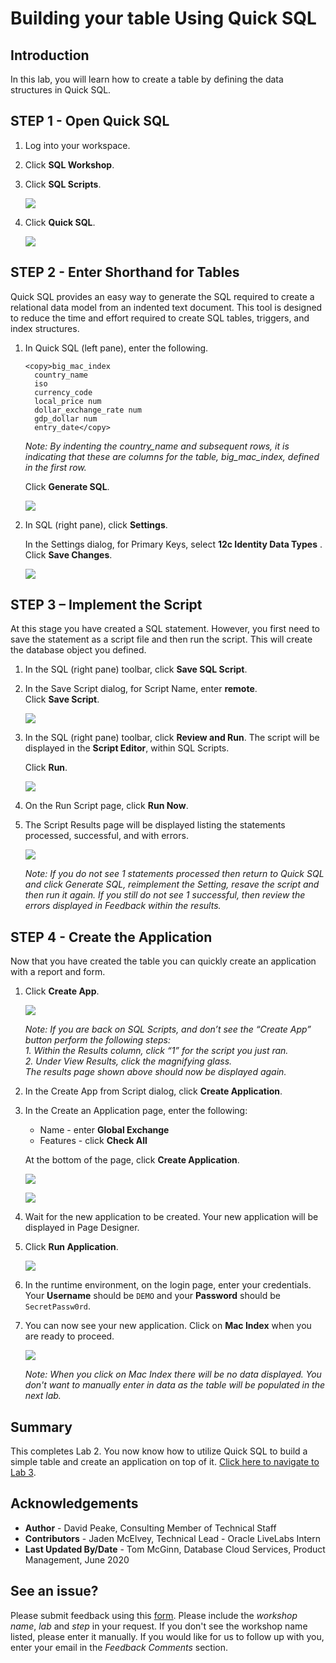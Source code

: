 # Building your table Using Quick SQL

## Introduction

In this lab, you will learn how to create a table by defining the data structures in Quick SQL.

## **STEP 1** - Open Quick SQL
1. Log into your workspace.
2. Click **SQL Workshop**.
3. Click **SQL Scripts**.

    ![](images/go-sql-scripts.png " ")

4. Click **Quick SQL**.

    ![](images/go-quick-sql.png " ")

## **STEP 2** - Enter Shorthand for Tables
Quick SQL provides an easy way to generate the SQL required to create a relational data model from an indented text document. This tool is designed to reduce the time and effort required to create SQL tables, triggers, and index structures.

1. In Quick SQL (left pane), enter the following.

    ```
    <copy>big_mac_index  
      country_name  
      iso
      currency_code
      local_price num
      dollar_exchange_rate num
      gdp_dollar num
      entry_date</copy>
    ```

    *Note: By indenting the country\_name and subsequent rows, it is indicating that these are columns for the table, big\_mac\_index, defined in the first row.*

    Click **Generate SQL**.

    ![](images/enter-table.png " ")

2. In SQL (right pane), click **Settings**.

    In the Settings dialog, for Primary Keys, select **12c Identity Data Types** . 
    Click **Save Changes**.

    ![](images/set-settings.png " ")

## **STEP 3** – Implement the Script
At this stage you have created a SQL statement. However, you first need to save the statement as a script file and then run the script. This will create the database object you defined.

1. In the SQL (right pane) toolbar, click **Save SQL Script**.
2. In the Save Script dialog, for Script Name, enter **remote**.   
    Click **Save Script**.

    ![](images/save-script.png " ")

3. In the SQL (right pane) toolbar, click **Review and Run**. 
    The script will be displayed in the **Script Editor**, within SQL Scripts.

    Click **Run**.

    ![](images/run-script.png " ")

4. On the Run Script page, click **Run Now**.  
5. The Script Results page will be displayed listing the statements processed, successful, and with errors.

    ![](images/results.png " ")

    *Note: If you do not see 1 statements processed then return to Quick SQL and click Generate SQL, reimplement the Setting, resave the script and then run it again. If you still do not see 1 successful, then review the errors displayed in Feedback within the results.*

## **STEP 4** - Create the Application
Now that you have created the table you can quickly create an application with a report and form.

1. Click **Create App**.

    ![](images/go-create-app.png " ")

    *Note: If you are back on SQL Scripts, and don’t see the “Create
App” button perform the following steps:*   
    *1. Within the Results column, click “1” for the script you just ran.*  
    *2. Under View Results, click the magnifying glass.*  
    *The results page shown above should now be displayed again.*

2. In the Create App from Script dialog, click **Create Application**.
3. In the Create an Application page, enter the following:
    - Name - enter **Global Exchange**
    - Features - click **Check All**

    At the bottom of the page, click **Create Application**.

    ![](images/set-create-app.png " ")

    ![](images/set-create-app2.png " ")

4. Wait for the new application to be created. Your new application will be displayed in Page Designer.
5. Click **Run Application**.

    ![](images/run-app.png " ")

6. In the runtime environment, on the login page, enter your credentials. Your **Username** should be `DEMO` and your **Password** should be `SecretPassw0rd`.
7. You can now see your new application. Click on **Mac Index** when you are ready to proceed.

    ![](images/runtime-app.png " ")

    *Note: When you click on Mac Index there will be no data displayed. You don't want to manually enter in data as the table will be populated in the next lab.*

## **Summary**
This completes Lab 2. You now know how to utilize Quick SQL to build a simple table and create an application on top of it. [Click here to navigate to Lab 3](?lab=lab-3-populating-table).

## **Acknowledgements**

 - **Author** -  David Peake, Consulting Member of Technical Staff
 - **Contributors** - Jaden McElvey, Technical Lead - Oracle LiveLabs Intern
 - **Last Updated By/Date** - Tom McGinn, Database Cloud Services, Product Management, June 2020

## See an issue?
Please submit feedback using this [form](https://apexapps.oracle.com/pls/apex/f?p=133:1:::::P1_FEEDBACK:1). Please include the *workshop name*, *lab* and *step* in your request.  If you don't see the workshop name listed, please enter it manually. If you would like for us to follow up with you, enter your email in the *Feedback Comments* section.
